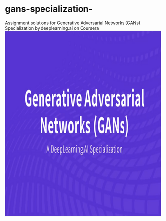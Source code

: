 # gans-specialization-
Assignment solutions for Generative Adversarial Networks (GANs) Specialization by deeplearning.ai on Coursera
<img src="gan.png" alt="gan course" width="1000" height="600">
